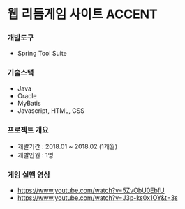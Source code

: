 # 웹 리듬게임 사이트 ACCENT
### 개발도구
- Spring Tool Suite
### 기술스택
- Java
- Oracle
- MyBatis
- Javascript, HTML, CSS
### 프로젝트 개요
- 개발기간 : 2018.01 ~ 2018.02 (1개월)
- 개발인원 : 1명
### 게임 실행 영상
- https://www.youtube.com/watch?v=5ZvObU0EbfU
- https://www.youtube.com/watch?v=J3p-ks0x1OY&t=3s

